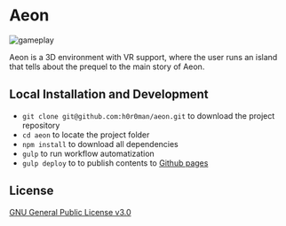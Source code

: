 # Aeon

![gameplay](aeon-gameplay.gif)

Aeon is a 3D environment with VR support, where the user runs an island that tells about the prequel to the main story of Aeon.

## Local Installation and Development

- `git clone git@github.com:h0r0man/aeon.git` to download the project repository
- `cd aeon` to locate the project folder
- `npm install` to download all dependencies
- `gulp` to run workflow automatization
- `gulp deploy` to to publish contents to [Github pages](https://pages.github.com/)

## License

[GNU General Public License v3.0](LICENSE)

